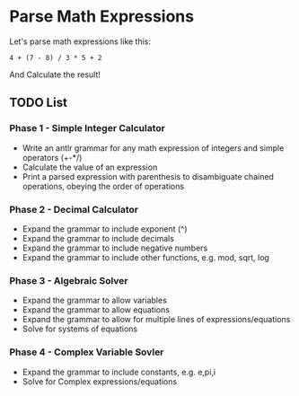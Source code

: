 # Parse Math Expressions

Let's parse math expressions like this:

```
4 + (7 - 8) / 3 * 5 + 2
```

And Calculate the result!

## TODO List

### Phase 1 - Simple Integer Calculator

- Write an antlr grammar for any math expression of integers and simple operators (+-*/)
- Calculate the value of an expression
- Print a parsed expression with parenthesis to disambiguate chained operations, obeying the order of operations

### Phase 2 - Decimal Calculator

- Expand the grammar to include exponent (^)
- Expand the grammar to include decimals
- Expand the grammar to include negative numbers
- Expand the grammar to include other functions, e.g. mod, sqrt, log

### Phase 3 - Algebraic Solver

- Expand the grammar to allow variables
- Expand the grammar to allow equations
- Expand the grammar to allow for multiple lines of expressions/equations
- Solve for systems of equations

### Phase 4 - Complex Variable Sovler

- Expand the grammar to include constants, e.g. e,pi,i
- Solve for Complex expressions/equations